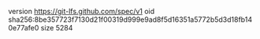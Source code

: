 version https://git-lfs.github.com/spec/v1
oid sha256:8be357723f7130d21f00319d999e9ad8f5d16351a5772b5d3d18fb140e77afe0
size 5284

